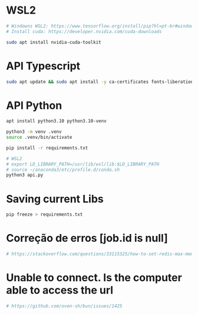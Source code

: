# WSL2
```sh
# Windowns WSL2: https://www.tensorflow.org/install/pip?hl=pt-br#windows-wsl2_1
# Install cuda: https://developer.nvidia.com/cuda-downloads

sudo apt install nvidia-cuda-toolkit
```

# API Typescript
```sh
sudo apt update && sudo apt install -y ca-certificates fonts-liberation libasound2 libatk-bridge2.0-0 libatk1.0-0 libc6 libcairo2 libcups2 libdbus-1-3 libexpat1 libfontconfig1 libgbm1 libgcc1 libglib2.0-0 libgtk-3-0 libnspr4 libnss3 libpango-1.0-0 libpangocairo-1.0-0 libstdc++6 libx11-6 libx11-xcb1 libxcb1 libxcomposite1 libxcursor1 libxdamage1 libxext6 libxfixes3 libxi6 libxrandr2 libxrender1 libxss1 libxtst6 lsb-release wget xdg-utils


```

# API Python

```sh
apt install python3.10 python3.10-venv

python3 -m venv .venv
source .venv/bin/activate

pip install -r requirements.txt

# WSL2
# export LD_LIBRARY_PATH=/usr/lib/wsl/lib:$LD_LIBRARY_PATH
# source ~/anaconda3/etc/profile.d/conda.sh
python3 api.py
```

# Saving current Libs
```sh
pip freeze > requirements.txt
```

# Correção de erros [job.id is null]

```sh
# https://stackoverflow.com/questions/33115325/how-to-set-redis-max-memory

```

# Unable to connect. Is the computer able to access the url
```sh
# https://github.com/oven-sh/bun/issues/1425
```